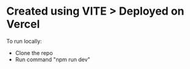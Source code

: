 # Created using VITE > Deployed on Vercel

To run locally:

- Clone the repo
- Run command "npm run dev"
